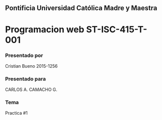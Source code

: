 ## Pontificia Universidad Católica Madre y Maestra
# Programacion web ST-ISC-415-T-001

### Presentado por
Cristian Bueno 2015-1256

### Presentado para
CARLOS A. CAMACHO G.

### Tema
Practica #1